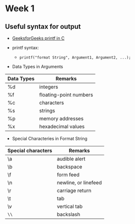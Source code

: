 # Week 1

## Useful syntax for output
- [GeeksforGeeks printf in C](https://www.geeksforgeeks.org/printf-in-c/)
- printf syntax:
	- `printf("format String", Argument1, Argument2, ...);`

- Data Types in Arguments

|Data Types | Remarks |
|---|---|
|%d | integers|
|%f | floating-point numbers|
|%c | characters|
|%s | strings|
|%p | memory addresses|
|%x | hexadecimal values|

- Special Characteries in Format String

| Special characters | Remarks |
|---|---|
|\a|	audible alert|
|\b|	backspace|
|\f|	form feed|
|\n|	newline, or linefeed|
|\r|	carriage return|
|\t|	tab|
|\v|	vertical tab|
|`\\`|	backslash|
